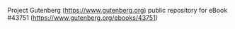 Project Gutenberg (https://www.gutenberg.org) public repository for eBook #43751 (https://www.gutenberg.org/ebooks/43751)
